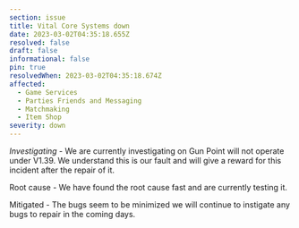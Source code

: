 ```yaml
---
section: issue
title: Vital Core Systems down
date: 2023-03-02T04:35:18.655Z
resolved: false
draft: false
informational: false
pin: true
resolvedWhen: 2023-03-02T04:35:18.674Z
affected:
  - Game Services
  - Parties Friends and Messaging
  - Matchmaking
  - Item Shop
severity: down
---
```

*Investigating* - We are currently investigating on Gun Point will not operate under V1.39. We understand this is our fault and will give a reward for this incident after the repair of it.

R﻿oot cause - We have found the root cause fast and are currently testing it. 

M﻿itigated - The bugs seem to be minimized we will continue to instigate any bugs to repair in the coming days.